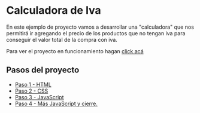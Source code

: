 # Calculadora de Iva

En este ejemplo de proyecto vamos a desarrollar una "calculadora" que nos permitirá ir agregando el precio de los productos que no tengan iva para conseguir el valor total de la compra con iva.

Para ver el proyecto en funcionamiento hagan [click acá](https://taller-inicial-cmd-juanignaciocuiule.c9users.io/CalculadoraIVA/index.html)

## Pasos del proyecto

* [Paso 1 - HTML](https://www.github.com/JuanIgnacioCuiule/TallerInicialCMD/tree/ProyectosEjemplo/Calculadora_IVA/Paso1-HTML)
* [Paso 2 - CSS](https://www.github.com/JuanIgnacioCuiule/TallerInicialCMD/tree/ProyectosEjemplo/Calculadora_IVA/Paso2-CSS)
* [Paso 3 - JavaScript](https://www.github.com/JuanIgnacioCuiule/TallerInicialCMD/tree/ProyectosEjemplo/Calculadora_IVA/Paso3-JS)
* [Paso 4 - Más JavaScript y cierre.](https://www.github.com/JuanIgnacioCuiule/TallerInicialCMD/tree/ProyectosEjemplo/Calculadora_IVA/Paso4-Cierre)
